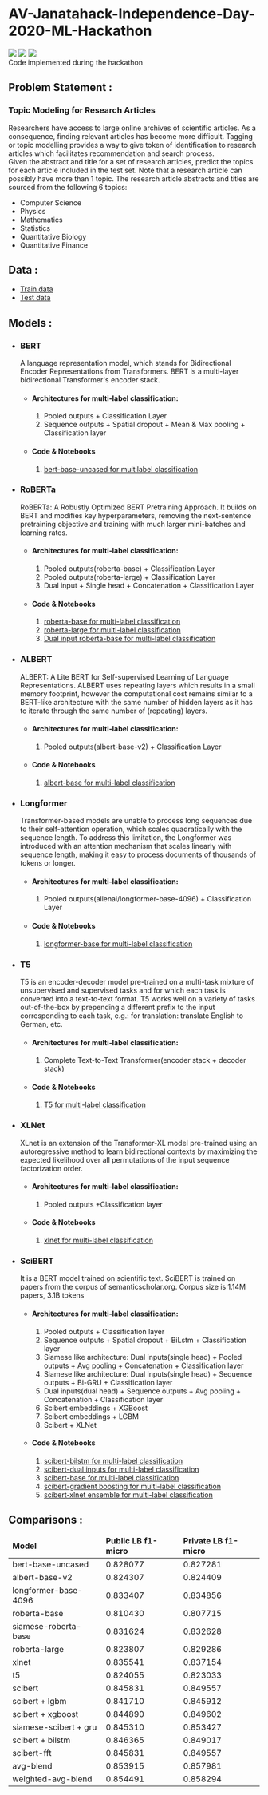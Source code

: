 # AV-Janatahack-Independence-Day-2020-ML-Hackathon
<a href="https://huggingface.co/transformers/"><img src="https://img.shields.io/badge/Hugging%20face-Transformers-orange"></a> <a href="https://www.python.org/downloads/release/python-378/"><img src="https://img.shields.io/badge/Python-3.7-blue"></a> <a href="https://pytorch.org/"><img src="https://img.shields.io/badge/torch-1.5.1-red"></a><br>
Code implemented during the hackathon

<p>
  <h2>Problem Statement :</h2>
  <h3>Topic Modeling for Research Articles</h3>
  <p>Researchers have access to large online archives of scientific articles. As a consequence, finding relevant articles has become more difficult. Tagging or topic modelling     provides a way to give token of identification to research articles which facilitates recommendation and search process. <br>
Given the abstract and title for a set of research articles, predict the topics for each article included in the test set. 
Note that a research article can possibly have more than 1 topic. The research article abstracts and titles are sourced from the following 6 topics: 
<ul>
  <li>Computer Science</li>
  <li>Physics</li>
  <li>Mathematics</li>
  <li>Statistics</li>
  <li>Quantitative Biology</li>
  <li>Quantitative Finance</li>
</ul>
</p>
<h2>Data :</h2>
<ul>
  <li><a href="https://datahack.analyticsvidhya.com/contest/janatahack-independence-day-2020-ml-hackathon/download/train-file">Train data</a></li>
  <li><a href="https://datahack.analyticsvidhya.com/contest/janatahack-independence-day-2020-ml-hackathon/download/test-file">Test data</a></li>
</ul>
<p>
  <h2>Models :</h2>
  <ul>
  <li>
    <h3>BERT</h3>
    <p>
      A language representation model, which stands for Bidirectional Encoder Representations from Transformers. BERT is a multi-layer bidirectional Transformer's encoder stack.
      <ul>
        <li>
          <h4>Architectures for multi-label classification:</h4>
          <ol>
            <li>Pooled outputs + Classification Layer</li>
            <li>Sequence outputs + Spatial dropout + Mean & Max pooling + Classification layer</li> 
          </ol>
        </li>
        <li>
          <h4>Code & Notebooks</h4>
          <ol>
          <li><a href="https://github.com/shanayghag/AV-Janatahack-Independence-Day-2020-ML-Hackathon/tree/master/bert-base">bert-base-uncased for multilabel classification</a></li>
          </ol>
        </li>
      </ul>
    </p>
  </li>
  <li>
    <h3>RoBERTa</h3>
     <p>
       RoBERTa: A Robustly Optimized BERT Pretraining Approach. It builds on BERT and modifies key hyperparameters, removing the next-sentence pretraining objective and training with much larger mini-batches and learning rates.
     </p>
     <ul>
       <li>
         <h4>Architectures for multi-label classification:</h4>
          <ol>
            <li>Pooled outputs(roberta-base) + Classification Layer</li>
            <li>Pooled outputs(roberta-large) + Classification Layer</li>
            <li>Dual input + Single head + Concatenation + Classification Layer</li> 
          </ol>
       </li>
       <li>
         <h4>Code & Notebooks</h4>
         <ol>
           <li><a href="https://github.com/shanayghag/AV-Janatahack-Independence-Day-2020-ML-Hackathon/tree/master/roberta-base">roberta-base for multi-label classification</a></li>
           <li><a href="https://github.com/shanayghag/AV-Janatahack-Independence-Day-2020-ML-Hackathon/tree/master/roberta-large">roberta-large for multi-label classification</a></li>
           <li><a href="https://github.com/shanayghag/AV-Janatahack-Independence-Day-2020-ML-Hackathon/tree/master/roberta-dual-input">Dual input roberta-base for multi-label classification</a></li>
         </ol>
       </li>
     </ul>
  </li>
  
  <li>
    <h3>ALBERT</h3>
     <p>
       ALBERT: A Lite BERT for Self-supervised Learning of Language Representations. ALBERT uses repeating layers which results in a small memory footprint, however the computational cost remains similar to a BERT-like architecture with the same number of hidden layers as it has to iterate through the same number of (repeating) layers.
     </p>
     <ul>
       <li>
         <h4>Architectures for multi-label classification:</h4>
          <ol>
            <li>Pooled outputs(albert-base-v2) + Classification Layer</li>
          </ol>
       </li>
       <li>
         <h4>Code & Notebooks</h4>
         <ol>
           <li><a href="https://github.com/shanayghag/AV-Janatahack-Independence-Day-2020-ML-Hackathon/tree/master/albert-base">albert-base for multi-label classification</a></li>
         </ol>
       </li>
     </ul>
  </li>
  
  <li>
    <h3>Longformer</h3>
     <p>
       Transformer-based models are unable to process long sequences due to their self-attention operation, which scales quadratically with the sequence length. To address this limitation, the Longformer was introduced with an attention mechanism that scales linearly with sequence length, making it easy to process documents of thousands of tokens or longer.
     </p>
     <ul>
       <li>
         <h4>Architectures for multi-label classification:</h4>
          <ol>
            <li>Pooled outputs(allenai/longformer-base-4096) + Classification Layer</li>
          </ol>
       </li>
       <li>
         <h4>Code & Notebooks</h4>
         <ol>
           <li><a href="https://github.com/shanayghag/AV-Janatahack-Independence-Day-2020-ML-Hackathon/tree/master/longformer">longformer-base for multi-label classification</a></li>
         </ol>
       </li>
     </ul>
  </li>
  
  <li>
    <h3>T5</h3>
     <p>
T5 is an encoder-decoder model pre-trained on a multi-task mixture of unsupervised and supervised tasks and for which each task is converted into a text-to-text format. T5 works well on a variety of tasks out-of-the-box by prepending a different prefix to the input corresponding to each task, e.g.: for translation: translate English to German, etc.
     </p>
     <ul>
       <li>
         <h4>Architectures for multi-label classification:</h4>
          <ol>
            <li>Complete Text-to-Text Transformer(encoder stack + decoder stack)</li>
          </ol>
       </li>
       <li>
         <h4>Code & Notebooks</h4>
         <ol>
           <li><a href="https://github.com/shanayghag/AV-Janatahack-Independence-Day-2020-ML-Hackathon/blob/master/t5-base">T5 for multi-label classification</a></li>
         </ol>
       </li>
     </ul>
  </li>
  
   <li>
    <h3>XLNet</h3>
     <p>
XLnet is an extension of the Transformer-XL model pre-trained using an autoregressive method to learn bidirectional contexts by maximizing the expected likelihood over all permutations of the input sequence factorization order.
     </p>
     <ul>
       <li>
         <h4>Architectures for multi-label classification:</h4>
          <ol>
            <li>Pooled outputs +Classification layer</li>
          </ol>
       </li>
       <li>
         <h4>Code & Notebooks</h4>
         <ol>
           <li><a href="https://github.com/shanayghag/AV-Janatahack-Independence-Day-2020-ML-Hackathon/tree/master/xlnet-base">xlnet for multi-label classification</a></li>
         </ol>
       </li>
     </ul>
  </li>
  
  <li>
    <h3>SciBERT</h3>
     <p>
It is a BERT model trained on scientific text. SciBERT is trained on papers from the corpus of semanticscholar.org. Corpus size is 1.14M papers, 3.1B tokens
     </p>
     <ul>
       <li>
         <h4>Architectures for multi-label classification:</h4>
          <ol>
            <li>Pooled outputs + Classification layer</li>
            <li>Sequence outputs + Spatial dropout + BiLstm + Classification layer</li>
            <li>Siamese like architecture: Dual inputs(single head) + Pooled outputs + Avg pooling + Concatenation + Classification layer</li>
            <li>Siamese like architecture: Dual inputs(single head) + Sequence outputs + Bi-GRU + Classification layer</li>
            <li>Dual inputs(dual head) + Sequence outputs + Avg pooling + Concatenation + Classification layer</li>
            <li>Scibert embeddings + XGBoost</li>
            <li>Scibert embeddings + LGBM</li>
            <li>Scibert + XLNet</li>
          </ol>
       </li>
       <li>
         <h4>Code & Notebooks</h4>
         <ol>
           <li><a href="https://github.com/shanayghag/AV-Janatahack-Independence-Day-2020-ML-Hackathon/tree/master/scibert-bilstm">scibert-bilstm for multi-label classification</a></li>
          <li><a href="https://github.com/shanayghag/AV-Janatahack-Independence-Day-2020-ML-Hackathon/tree/master/scibert-dual-input">scibert-dual inputs for multi-label classification</a></li>
           <li><a href="https://github.com/shanayghag/AV-Janatahack-Independence-Day-2020-ML-Hackathon/tree/master/scibert">scibert-base for multi-label classification</a></li>
           <li><a href="https://github.com/shanayghag/AV-Janatahack-Independence-Day-2020-ML-Hackathon/tree/master/scibert-gradient-boosting">scibert-gradient boosting for multi-label classification</a></li>
           <li><a href="https://github.com/shanayghag/AV-Janatahack-Independence-Day-2020-ML-Hackathon/tree/master/scibert-xlnet-ensemble">scibert-xlnet ensemble for multi-label classification</a></li>
         </ol>
       </li>
     </ul>
  </li>
  </ul>
</p>

<p>
  <h2>Comparisons :</h2>
  <table>
   <thead>
     <td><b>Model</b></td>
     <td><b>Public LB f1-micro</b></td>
     <td><b>Private LB f1-micro</b></td>
   </thead>
  <tbody>
    <tr>
      <td>bert-base-uncased</td>
      <td>0.828077</td>
      <td>0.827281</td>
    </tr>
    <tr>
      <td>albert-base-v2</td>
      <td>0.824307</td>
      <td>0.824409</td>
    </tr>
    <tr>
      <td>longformer-base-4096</td>
      <td>0.833407</td>
      <td>0.834856</td>
    </tr>
    <tr>
      <td>roberta-base</td>
      <td>0.810430</td>
      <td>0.807715</td>
    </tr>
    <tr>
      <td>siamese-roberta-base</td>
      <td>0.831624</td>
      <td>0.832628</td>
    </tr>
    <tr>
      <td>roberta-large</td>
      <td>0.823807</td>
      <td>0.829286</td>
    </tr>
    <tr>
      <td>xlnet</td>
      <td>0.835541</td>
      <td>0.837154</td>
    </tr>
    <tr>
      <td>t5</td>
      <td>0.824055</td>
      <td>0.823033</td>
    </tr>
    <tr>
      <td>scibert</td>
      <td>0.845831</td>
      <td>0.849557</td>
    </tr>
    <tr>
      <td>scibert + lgbm</td>
      <td>0.841710</td>
      <td>0.845912</td>
    </tr>
    <tr>
      <td>scibert + xgboost</td>
      <td>0.844890</td>
      <td>0.849602</td>
    </tr>
    <tr>
      <td>siamese-scibert + gru</td>
      <td>0.845310</td>
      <td>0.853427</td>
    </tr>
    <tr>
      <td>scibert + bilstm</td>
      <td>0.846365</td>
      <td>0.849017</td>
    </tr>
    <tr>
      <td>scibert-fft</td>
      <td>0.845831</td>
      <td>0.849557</td>
    </tr>
    <tr>
      <td>avg-blend</td>
      <td>0.853915</td>
      <td>0.857981</td>
    </tr>
    <tr>
      <td>weighted-avg-blend</td>
      <td>0.854491</td>
      <td>0.858294</td>
    </tr>
  </tbody>
  </table>
</p>
</p>
